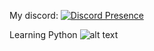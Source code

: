 My discord:
[![Discord Presence](https://lanyard-profile-readme.vercel.app/api/570227162083229732
                            )](https://discord.com/users/570227162083229732)



Learning Python
![alt text](https://cdn3.iconfinder.com/data/icons/logos-and-brands-adobe/512/267_Python-512.png)
